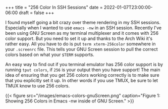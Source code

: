 +++
title = "256 Color In SSH Sessions"
date = 2022-01-07T23:00:00-06:00
draft = false
+++

I found myself going a bit crazy over theme rendering in my SSH sessions. Especially when I wanted to use `emacs -nw` in an SSH session. Recently I've been using GNU Screen as my terminal multiplexer and it comes with 256 color support. But you need to set it up and thanks to the Arch Wiki it's rather easy. All you have to do is put `term xterm-256color` somewhere in your `.screenrc` file. This tells your GNU Screen session to pull the correct colors based on what your `$TERM` supports.

An easy way to find out if you terminal emulator has 256 color support is by running `tput colors`, if `256` is your output then you have support! The main idea of ensuring that you get 256 colors working correctly is to make sure that you explicitly set it up. In other words if you use TMUX, be sure to let TMUX know to use 256 colors.

{{< figure src="/images/emacs-colors-gnuScreen.png" caption="Figure 1: Showing 256 Colors in Emacs -nw inside of GNU Screen." >}}

